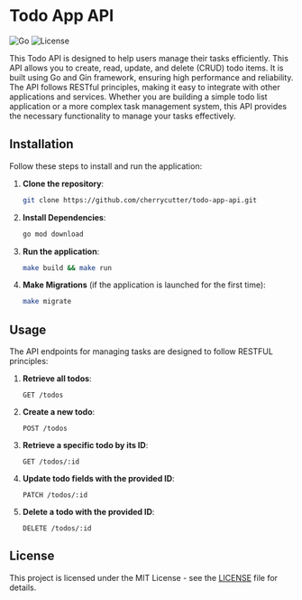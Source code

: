 # Todo App API

![Go](https://img.shields.io/badge/Go-1.22-blue.svg)
![License](https://img.shields.io/badge/License-MIT-green.svg)

This Todo API is designed to help users manage their tasks efficiently. This API allows you to create, read, update, and delete (CRUD) todo items. It is built using Go and Gin framework, ensuring high performance and reliability. The API follows RESTful principles, making it easy to integrate with other applications and services. Whether you are building a simple todo list application or a more complex task management system, this API provides the necessary functionality to manage your tasks effectively.

## Installation

Follow these steps to install and run the application:

1. **Clone the repository**:
    ```sh
    git clone https://github.com/cherrycutter/todo-app-api.git
    ```
2. **Install Dependencies**:
    ```sh
    go mod download
    ```
3. **Run the application**:
    ```sh
    make build && make run
    ```
4. **Make Migrations** (if the application is launched for the first time):
    ```sh
    make migrate
    ```

## Usage

The API endpoints for managing tasks are designed to follow RESTFUL principles:

1. **Retrieve all todos**:
    ```http
    GET /todos
    ```

2. **Create a new todo**:
    ```http
    POST /todos
    ```

3. **Retrieve a specific todo by its ID**:
    ```http
    GET /todos/:id
    ```

4. **Update todo fields with the provided ID**:
    ```http
    PATCH /todos/:id
    ```

5. **Delete a todo with the provided ID**:
    ```http
    DELETE /todos/:id
    ```

## License

This project is licensed under the MIT License - see the [LICENSE](LICENSE) file for details.
